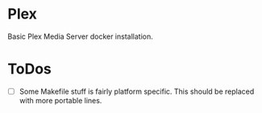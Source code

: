 # Plex

Basic Plex Media Server docker installation. 

# ToDos

- [ ] Some Makefile stuff is fairly platform specific. This should be replaced with more portable lines.
